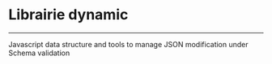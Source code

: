 # Librairie dynamic
-----

Javascript data structure and tools to manage JSON modification under Schema validation


